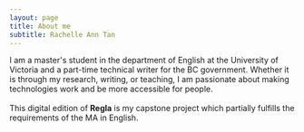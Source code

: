 ```yaml
---
layout: page
title: About me
subtitle: Rachelle Ann Tan
---
```


I am a master's student in the department of English at the University of Victoria and a part-time technical writer for the BC government. Whether it is through my research, writing, or teaching, I am passionate about making technologies work and be more accessible for people.
<br>
<br>
This digital edition of **Regla** is my capstone project which partially fulfills the requirements of the MA in English.
